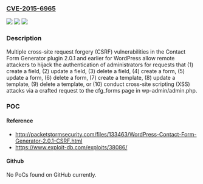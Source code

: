 ### [CVE-2015-6965](https://cve.mitre.org/cgi-bin/cvename.cgi?name=CVE-2015-6965)
![](https://img.shields.io/static/v1?label=Product&message=n%2Fa&color=blue)
![](https://img.shields.io/static/v1?label=Version&message=n%2Fa&color=blue)
![](https://img.shields.io/static/v1?label=Vulnerability&message=n%2Fa&color=brighgreen)

### Description

Multiple cross-site request forgery (CSRF) vulnerabilities in the Contact Form Generator plugin 2.0.1 and earlier for WordPress allow remote attackers to hijack the authentication of administrators for requests that (1) create a field, (2) update a field, (3) delete a field, (4) create a form, (5) update a form, (6) delete a form, (7) create a template, (8) update a template, (9) delete a template, or (10) conduct cross-site scripting (XSS) attacks via a crafted request to the cfg_forms page in wp-admin/admin.php.

### POC

#### Reference
- http://packetstormsecurity.com/files/133463/WordPress-Contact-Form-Generator-2.0.1-CSRF.html
- https://www.exploit-db.com/exploits/38086/

#### Github
No PoCs found on GitHub currently.

